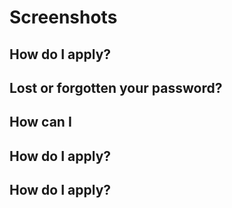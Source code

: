 



# Screenshots

## How do I apply?



## Lost or forgotten your password?



## How can I 



## How do I apply?



## How do I apply?


